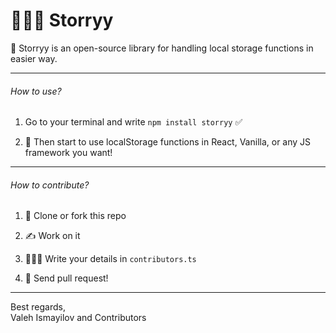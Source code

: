 # 👨🏻‍💻 Storryy

🚀 Storryy is an open-source library for handling local storage functions in easier way.

---

###### How to use?

1. Go to your terminal and write ```npm install storryy``` ✅

2. 👾 Then start to use localStorage functions in React, Vanilla, or any JS framework you want!

---

###### How to contribute?

1. 📑 Clone or fork this repo

2. ✍️ Work on it

3. 👨🏻‍💻 Write your details in ```contributors.ts```

4. 🛫 Send pull request!

---

Best regards, <br />
Valeh Ismayilov and Contributors

